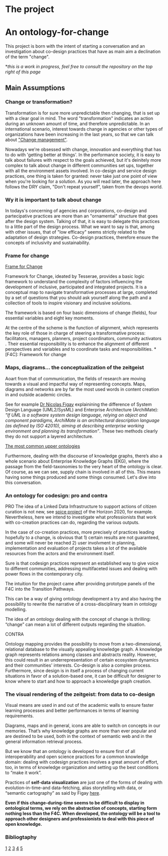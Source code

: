 # The project
# An ontology-for-change
This project is born with the intent of starting a conversation and an investigation about co-design practices that have as main aim a declination of the term "change".
  


**this is a work in progress, feel free to consult the repository on the top right of this page*

## Main Assumptions
### Change or transformation?
Transformation is for sure more unpredictable then changing, that is set up with a clear goal in mind. The word "transformation" indicates an action during an unknown amount of time, and therefore unpredictable.
In an international scenario,  interest towards change in agencies or other types of organizations have been increasing in the last years, so that we can talk about ["Change management"](https://www.open-knowledge.it/service-design-e-change-management/). 

Nowadays we're obsessed with change, innovation and everything that has to do with 'getting better at things'. In the performance society, it is easy to talk about failures with respect to the goals achieved, but it's deinitely more complex to talk about change in different communities set ups, together with all the environment assets involved.
In co-design and service design practices, one thing is taken for granted: never take just one point of view when you're looking for a solution.
As you will read later, the approach here follows the DRY claim, "Don't repeat yourself", taken from the devops world.

### Wy it is important to talk about change
In todays's concerning of agencies and corporations,  co-design and partecipative practices are more than an "ornamental" structure that goes after the design system. Talking of that, it is easy to delegate this practices to a little part of the design process. 
What we want to say is that, among with other issues, that of "low efficacy" seems strictly related to the adaptation of design strategies. Co-design practices, therefore ensure the concepts of inclusivity and sustainability.

### Frame for change
 [Frame for Change](https://github.com/TSRProject/TSROnto/blob/747c4a2495b8d0969aac3e17d5f1cd594f000caa/docs/img/Tesserae_Frame4Change-09.jpg)

Framework for Change, ideated by Tesserae, provides a basic logic framework to understand the complexity of factors influencing the development of inclusive, participated and integrated projects. It is a conceptual map to navigate transformative processes at large, completed by a set of questions that you should ask yourself along the path and a collection of tools to inspire visionary and inclusive solutions.

The framework is based on four basic dimensions of change (fields), four essential variables and eight key moments.

At the centre of the scheme is the function of alignment, which represents the key role of those in charge of steering a transformative process: facilitators, managers, planners, project coordinators,  community activators . Their essential responsibility is to enhance the alignment of different perspectives and variables and to coordinate tasks and responsibilities.
*[F4C]: Framework for change

### Maps, diagrams… the conceptualization of the zeitgeist
Aoart from that of communication, the fields of research are moving towards a visual and impactful way of representing concepts. Maps, diagrams and networks are by far the most used words in content creation in and outside academic circles.

See for example [Dr Nicolas Figay](https://www.linkedin.com/pulse/upper-ontologies-dr-nicolas-figay/) explainining the difference of System Design Language (UML2/SysML) and Enterprise Architecture (ArchiMate): *"If UML is a software system design language, relying on object and component paradigms, ArchiMate is an architectural description language (as defined by ISO 42010), aiming at describing enterprise working environment and planning its transformation”*. These two methods clearly they do not support a layered architecture.

[The most common upper ontologies](/ontologies.jpg)

Furthermore, dealing with the discourse of knowledge graphs, there’s also a whole scenario about Enterprise Knowledge Graphs (EKG), where the passage from the field-taxonomies to the very heart of the ontology is clear. Of course, as we can see,  supply chain is involved in all of this. This means having some things produced and some things consumed. Let's dive into this conversation.

### An ontology for codesign: pro and contra
PRO
The idea of a Linked Data Infrastructure to support actions of citizen curation is not new, see [spice project](https://github.com/AKSW/w3id-tester/tree/f370c58b425e32fd0f709142563b9832266673ee/w3id/spice) of the Horizon 2020, for example. Nevertheless, here we intend to investigate what professionists that work with co-creation practices can do, regarding the various outputs.

In the case of co-creation practices, more precisely of practices leading hopefully to a change, is obvious that 1) certain results are not guaranteed, and some will never be reached 2) user involvment in planning, implementation and evaluation of projects takes a lot of the available resources from the actors and the environment itself.

Sure is that codesign practices represent an established way to give voice to different communities, addressing multifaceted issues and dealing with power flows in the contemporary city.

The intuition for the project came after providing prototype panels of the F4C into the Transition Pathways.

This can be a way of giving ontology development a try and also having the possibility to rewrite the narrative of a  cross-disciplinary team in ontology modelling.

The idea of an ontology dealing with the concept of change is thrilling: “change” can mean a lot of different outputs regarding the situation.

CONTRA

Ontology mapping provides the possibility to move from a two-dimensional, relational database to the visually appealing knowledge graph. A knowledge graph represents relations among classes and abstracts reality. However, this could result in an underrepresentation of certain ecosystem dynamics and their communities' interests. Co-design is also a complex process. Furthermore, since design is in itself a process of changing current situations in favor of a solution-based one, it can be difficult for designer to know where to start and how to approach a knowledge graph creation.


### The visual rendering of the zeitgeist: from data to co-design
Visual means are used in and out of the academic walls to ensure faster learning processes and better performances in terms of learning requirements.

Diagrams, maps and in general, icons are able to switch on concepts in our memories. That’s why knowledge graphs are more than ever popular and are destined to be used, both in the context of semantic web and in the general information retrieval process.

But we know that an ontology is developed to ensure first of all interoperability and open science practices for a common knowledge domain: dealing with codesign practices involves a great amount of effort, too, in terms of knowledge organization and setting up the best conditions to “make it work”. 

Practices of **self-data visualization** are just one of the forms of dealing with evolution-in-time-and data-fetching, alias storytelling with data, or “semantic cartography” as said by Figay [here](https://www.linkedin.com/pulse/semantic-cartography-archimate-first-step-enterprise-navigation/).

**Even if this change-during-time seems to be difficult to display in ontological terms, we rely on the abstraction of concepts, starting form nothing less than the F4C. When developed, the ontology will be a tool to approach other designers and professionists to deal with this piece of open knowledge.**


### Bibliogtaphy
[1](https://www.codesignwithdata.com/papers/codesignwithdata.pdf) [2](https://researchinvolvement.biomedcentral.com/articles/10.1186/s40900-022-00392-4#ref-CR9) [3](https://dl.designresearchsociety.org/cgi/viewcontent.cgi?article=3092&context=drs-conference-papers) [4](https://dl.designresearchsociety.org/cgi/viewcontent.cgi?article=3092&context=drs-conference-papers) [5](https://www.ifad.org/documents/38714170/39144386/PM_web.pdf/7c1eda69-8205-4c31-8912-3c25d6f90055)
